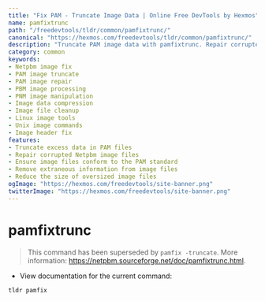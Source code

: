 ```yaml
---
title: "Fix PAM - Truncate Image Data | Online Free DevTools by Hexmos"
name: pamfixtrunc
path: "/freedevtools/tldr/common/pamfixtrunc/"
canonical: "https://hexmos.com/freedevtools/tldr/common/pamfixtrunc/"
description: "Truncate PAM image data with pamfixtrunc. Repair corrupted or oversized Netpbm images. Ensures image files conform to format. Free online tool, no registration required."
category: common
keywords:
- Netpbm image fix
- PAM image truncate
- PAM image repair
- PBM image processing
- PNM image manipulation
- Image data compression
- Image file cleanup
- Linux image tools
- Unix image commands
- Image header fix
features:
- Truncate excess data in PAM files
- Repair corrupted Netpbm image files
- Ensure image files conform to the PAM standard
- Remove extraneous information from image files
- Reduce the size of oversized image files
ogImage: "https://hexmos.com/freedevtools/site-banner.png"
twitterImage: "https://hexmos.com/freedevtools/site-banner.png"
---
```


# pamfixtrunc

> This command has been superseded by `pamfix -truncate`.
> More information: <https://netpbm.sourceforge.net/doc/pamfixtrunc.html>.

- View documentation for the current command:

`tldr pamfix`
